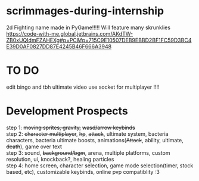 # scrimmages-during-internship
2d Fighting name made in PyGame!!!!!
Will feature many skrunklies
https://code-with-me.global.jetbrains.com/AKdTW-ZB0xUQIdmFZAHEXg#p=PC&fp=715C9E10507DEB9EBBD2BF1FC59D3BC4E39D0AF0827DD87E4245B46F666A3948
# TO DO
edit bingo and tbh ultimate video 
use socket for multiplayer !!!!  




# Development Prospects
step 1: ~~moving sprites, gravity,~~ ~~wasd/arrow keybinds~~  
step 2: ~~character multiplayer~~, ~~hp~~, ~~attack~~, ultimate system, bacteria characters, bacteria ultimate boosts, animations(~~Attack~~, ability, ultimate, ~~death~~), game over text  
step 3: sound, ~~background/bgm~~, arena, multiple platforms, custom resolution, ui, knockback?, healing particles  
step 4: home screen, character selection, game mode selection(timer, stock based, etc), customizable keybinds, online pvp compatiblity :3
